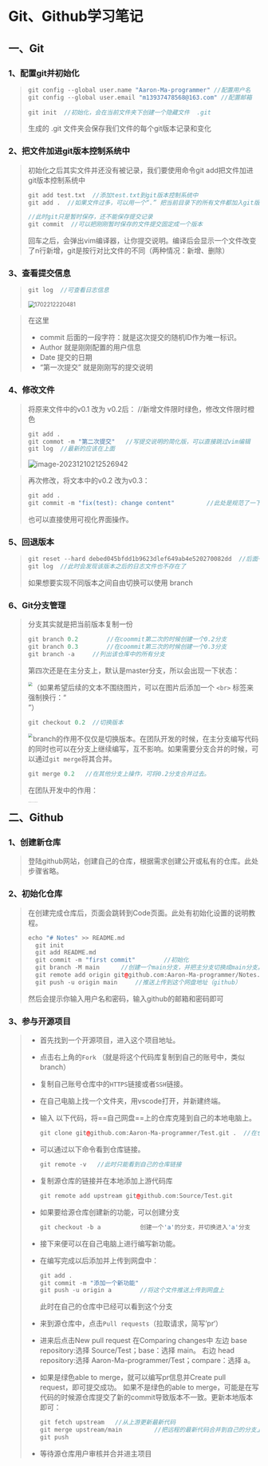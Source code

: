 # Git、Github学习笔记

## 一、Git



### 1、配置git并初始化

> ```c++
> git config --global user.name "Aaron-Ma-programmer" //配置用户名
> git config --global user.email "m13937478568@163.com" //配置邮箱
>     
> git init  //初始化，会在当前文件夹下创建一个隐藏文件  .git  
> ```
>
> 生成的 .git 文件夹会保存我们文件的每个git版本记录和变化

### 2、把文件加进git版本控制系统中

> 初始化之后其实文件并还没有被记录，我们要使用命令git add把文件加进git版本控制系统中
>
> ```c++
> git add test.txt  //添加test.txt到git版本控制系统中
> git add .  //如果文件过多，可以用一个“.” 把当前目录下的所有文件都加入git版本控制系统中
> 
> //此时git只是暂时保存，还不能保存提交记录
> git commit  //可以把刚刚暂时保存的文件提交固定成一个版本
> ```
>
> 回车之后，会弹出vim编译器，让你提交说明。编译后会显示一个文件改变了n行新增，git是按行对比文件的不同（两种情况：新增、删除）

### 3、查看提交信息

> ```c++
> git log  //可查看日志信息
> ```
>
> <img src="https://aaron-typora.oss-cn-beijing.aliyuncs.com/1702212220481.jpg" alt="1702212220481" style="zoom: 80%;" />

>
>
>在这里
>
>+ commit 后面的一段字符：就是这次提交的随机ID作为唯一标识。
>+ Author 就是刚刚配置的用户信息
>+ Date 提交的日期
>+ “第一次提交”   就是刚刚写的提交说明

### 4、修改文件

> 将原来文件中的v0.1 改为 v0.2后：     //新增文件限时绿色，修改文件限时橙色
>
> ```c++
> git add .
> git commot -m "第二次提交"   //写提交说明的简化版，可以直接跳过vim编辑
> git log  //最新的应该在上面
> ```
>
> ![image-20231210212526942](https://aaron-typora.oss-cn-beijing.aliyuncs.com/image-20231210212526942.png)

> 再次修改，将文本中的v0.2 改为v0.3：
>
> ```c++
> git add .
> git commit -m "fix(test): change content"  		//此处是规范了一下提交说明，风格规范不是硬性要求，可以让其他人一目了然你的版本修改内容。  
> ```
>
> 也可以直接使用可视化界面操作。

### 5、回退版本

> ```c++
> git reset --hard debed045bfdd1b9623dlef649ab4e520270082dd  //后面一大段字符是需要回退版本的commit ID     --hard 是重置模式（hard表示硬重置，即覆盖所有变更）
> git log  //此时会发现该版本之后的日志文件也不存在了
> ```
>
> 如果想要实现不同版本之间自由切换可以使用 branch

### 6、Git分支管理

> 分支其实就是把当前版本复制一份
>
> ```c++
> git branch 0.2		//在coommit第二次的时候创建一个0.2分支
> git branch 0.3		//在coommit第三次的时候创建一个0.3分支
> git branch -a		//列出该仓库中的所有分支
> ```
>
> 第四次还是在主分支上，默认是master分支，所以会出现一下状态：
>
> <img src="https://aaron-typora.oss-cn-beijing.aliyuncs.com/image-20231211151628596.png" align="left" style="zoom:50%;" />
>
> （如果希望后续的文本不围绕图片，可以在图片后添加一个 `<br>` 标签来强制换行：“<br clear="left"/>”）
>
> ```c++
> git checkout 0.2  //切换版本
> ```
>
> <img src="https://aaron-typora.oss-cn-beijing.aliyuncs.com/image-20231211152337645.png" align="left" style="zoom:50%;" />
>
>  branch的作用不仅仅是切换版本。在团队开发的时候，在主分支编写代码的同时也可以在分支上继续编写，互不影响。如果需要分支合并的时候，可以通过`git merge`将其合并。
>
> ```c++
> git merge 0.2   //在其他分支上操作，可将0.2分支合并过去。
> ```
>
> 在团队开发中的作用：
>
> <img src="https://aaron-typora.oss-cn-beijing.aliyuncs.com/image-20231211154803393.png" alt="image-20231211154803393" style="zoom: 10%;" align="left"/>

## 二、Github

### 1、创建新仓库

> 登陆github网站，创建自己的仓库，根据需求创建公开或私有的仓库。此处步骤省略。

### 2、初始化仓库

> 在创建完成仓库后，页面会跳转到Code页面。此处有初始化设置的说明教程。
>
> ```c++
> echo "# Notes" >> README.md
>   git init			
>   git add README.md
>   git commit -m "first commit"		//初始化
>   git branch -M main		//创建一个main分支，并把主分支切换成main分支。
>   git remote add origin git@github.com:Aaron-Ma-programmer/Notes.git		//添加一个远程仓库地址，相当于给这个git项目设置一个需要上传到的网盘地址（github）
>   git push -u origin main		//推送上传到这个网盘地址（github）
> ```
>
> 然后会提示你输入用户名和密码，输入github的邮箱和密码即可

### 3、参与开源项目

> + 首先找到一个开源项目，进入这个项目地址。
>
> + 点击右上角的`Fork` （就是将这个代码库复制到自己的账号中，类似branch）
>
> + 复制自己账号仓库中的`HTTPS`链接或者`SSH`链接。
>
> + 在自己电脑上找一个文件夹，用vscode打开，并新建终端。
>
> + 输入 以下代码，将==自己网盘==上的仓库克隆到自己的本地电脑上。
>
> 	```c++
> 	git clone git@github.com:Aaron-Ma-programmer/Test.git .  //在仓库链接后面需要加一个空格和. 
> 	```
>
> + 可以通过以下命令看到仓库链接。
>
> 	```c++
> 	git remote -v   //此时只能看到自己的仓库链接
> 	```
>
> + 复制源仓库的链接并在本地添加上游代码库
>
> 	```c++
> 	git remote add upstream git@github.com:Source/Test.git
> 	```
>
> + 如果要给源仓库创建新的功能，可以创建分支
>
> 	```c++
> 	git checkout -b a			创建一个'a'的分支，并切换进入'a'分支
> 	```
>
> + 接下来便可以在自己电脑上进行编写新功能。
>
> + 在编写完成以后添加并上传到网盘中：
>
> 	```c++
> 	git add . 
> 	git commit -m "添加一个新功能"
> 	git push -u origin a		//将这个文件推送上传到网盘上
> 	```
>
> 	此时在自己的仓库中已经可以看到这个分支
>
> + 来到源仓库中，点击`Pull requests`（拉取请求，简写’pr‘）
>
> + 进来后点击New pull request
> 	在Comparing changes中
> 		左边 base repository:选择 Source/Test；base：选择 main。
> 	    右边 head repository:选择 Aaron-Ma-programmer/Test；compare：选择 a。
>
> + 如果是绿色able to  merge，就可以编写pr信息并Create pull request，即可提交成功。
> 	如果不是绿色的able to  merge，可能是在写代码的时候源仓库提交了新的commit导致版本不一致。更新本地版本即可：
>
> 	```c++
> 	git fetch upstream   //从上游更新最新代码
> 	git merge upstream/main			//把远程的最新代码合并到自己的分支上
> 	git push
> 	```
>
> 	
>
> + 等待源仓库用户审核并合并进主项目

